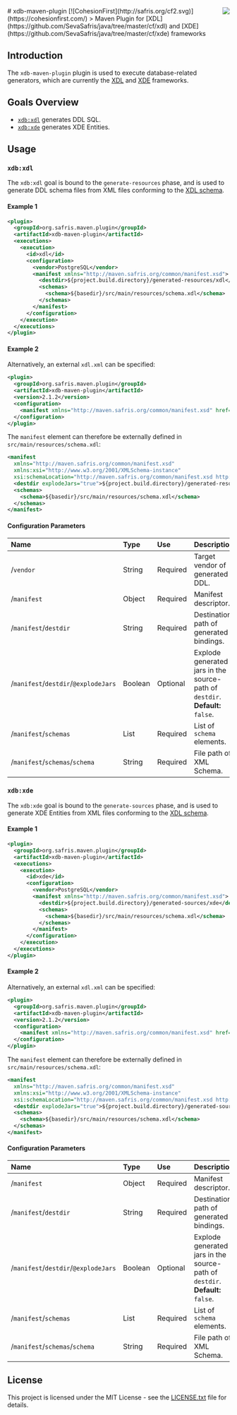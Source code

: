 <img src="http://safris.org/logo.png" align="right" />
# xdb-maven-plugin [![CohesionFirst](http://safris.org/cf2.svg)](https://cohesionfirst.com/)
> Maven Plugin for [XDL](https://github.com/SevaSafris/java/tree/master/cf/xdl) and [XDE](https://github.com/SevaSafris/java/tree/master/cf/xde) frameworks

## Introduction

The `xdb-maven-plugin` plugin is used to execute database-related generators, which are currently the [XDL](https://github.com/SevaSafris/java/tree/master/cf/xdl) and [XDE](https://github.com/SevaSafris/java/tree/master/cf/xde) frameworks.

## Goals Overview

* [`xdb:xdl`](https://github.com/SevaSafris/java/tree/master/maven/plugin/xdb-maven-plugin#xdbxdl) generates DDL SQL.
* [`xdb:xde`](https://github.com/SevaSafris/java/tree/master/maven/plugin/xdb-maven-plugin#xdbxde) generates XDE Entities.

## Usage

### `xdb:xdl`

The `xdb:xdl` goal is bound to the `generate-resources` phase, and is used to generate DDL schema files from XML files conforming to the [XDL schema](http://cf.safris.org/xdl.xsd).

#### Example 1

```xml
<plugin>
  <groupId>org.safris.maven.plugin</groupId>
  <artifactId>xdb-maven-plugin</artifactId>
  <executions>
    <execution>
      <id>xdl</id>
      <configuration>
        <vendor>PostgreSQL</vendor>
        <manifest xmlns="http://maven.safris.org/common/manifest.xsd">
          <destdir>${project.build.directory}/generated-resources/xdl</destdir>
          <schemas>
            <schema>${basedir}/src/main/resources/schema.xdl</schema>
          </schemas>
        </manifest>
      </configuration>
    </execution>
  </executions>
</plugin>
```

#### Example 2

Alternatively, an external `xdl.xml` can be specified:

```xml
<plugin>
  <groupId>org.safris.maven.plugin</groupId>
  <artifactId>xdb-maven-plugin</artifactId>
  <version>2.1.2</version>
  <configuration>
    <manifest xmlns="http://maven.safris.org/common/manifest.xsd" href="${basedir}/src/main/resources/schema.xdl"/>
  </configuration>
</plugin>
```

The `manifest` element can therefore be externally defined in `src/main/resources/schema.xdl`:

```xml
<manifest
  xmlns="http://maven.safris.org/common/manifest.xsd"
  xmlns:xsi="http://www.w3.org/2001/XMLSchema-instance"
  xsi:schemaLocation="http://maven.safris.org/common/manifest.xsd http://maven.safris.org/common/manifest.xsd">
  <destdir explodeJars="true">${project.build.directory}/generated-resources/xdl</destdir>
  <schemas>
    <schema>${basedir}/src/main/resources/schema.xdl</schema>
  </schemas>
</manifest>
```

#### Configuration Parameters

| Name                                 | Type          | Use      | Description                                                                   |
|:-------------------------------------|:--------------|:---------|:------------------------------------------------------------------------------|
| /`vendor  `                          | String        | Required | Target vendor of generated DDL.                                               |
| /`manifest`                          | Object        | Required | Manifest descriptor.                                                          |
| /`manifest`/`destdir`                | String        | Required | Destination path of generated bindings.                                       |
| /`manifest`/`destdir`/`@explodeJars` | Boolean       | Optional | Explode generated jars in the source-path of `destdir`. **Default:** `false`. |
| /`manifest`/`schemas`                | List          | Required | List of `schema` elements.                                                    |
| /`manifest`/`schemas`/`schema`       | String        | Required | File path of XML Schema.                                                      |

### `xdb:xde`

The `xdb:xde` goal is bound to the `generate-sources` phase, and is used to generate XDE Entities from XML files conforming to the [XDL schema](http://cf.safris.org/xdl.xsd).

#### Example 1

```xml
<plugin>
  <groupId>org.safris.maven.plugin</groupId>
  <artifactId>xdb-maven-plugin</artifactId>
  <executions>
    <execution>
      <id>xde</id>
      <configuration>
        <vendor>PostgreSQL</vendor>
        <manifest xmlns="http://maven.safris.org/common/manifest.xsd">
          <destdir>${project.build.directory}/generated-sources/xde</destdir>
          <schemas>
            <schema>${basedir}/src/main/resources/schema.xdl</schema>
          </schemas>
        </manifest>
      </configuration>
    </execution>
  </executions>
</plugin>
```

#### Example 2

Alternatively, an external `xdl.xml` can be specified:

```xml
<plugin>
  <groupId>org.safris.maven.plugin</groupId>
  <artifactId>xdb-maven-plugin</artifactId>
  <version>2.1.2</version>
  <configuration>
    <manifest xmlns="http://maven.safris.org/common/manifest.xsd" href="${basedir}/src/main/resources/schema.xdl"/>
  </configuration>
</plugin>
```

The `manifest` element can therefore be externally defined in `src/main/resources/schema.xdl`:

```xml
<manifest
  xmlns="http://maven.safris.org/common/manifest.xsd"
  xmlns:xsi="http://www.w3.org/2001/XMLSchema-instance"
  xsi:schemaLocation="http://maven.safris.org/common/manifest.xsd http://maven.safris.org/common/manifest.xsd">
  <destdir explodeJars="true">${project.build.directory}/generated-sources/xde</destdir>
  <schemas>
    <schema>${basedir}/src/main/resources/schema.xdl</schema>
  </schemas>
</manifest>
```

#### Configuration Parameters

| Name                                 | Type          | Use      | Description                                                                   |
|:-------------------------------------|:--------------|:---------|:------------------------------------------------------------------------------|
| /`manifest`                          | Object        | Required | Manifest descriptor.                                                          |
| /`manifest`/`destdir`                | String        | Required | Destination path of generated bindings.                                       |
| /`manifest`/`destdir`/`@explodeJars` | Boolean       | Optional | Explode generated jars in the source-path of `destdir`. **Default:** `false`. |
| /`manifest`/`schemas`                | List          | Required | List of `schema` elements.                                                    |
| /`manifest`/`schemas`/`schema`       | String        | Required | File path of XML Schema.                                                      |

## License

This project is licensed under the MIT License - see the [LICENSE.txt](LICENSE.txt) file for details.
